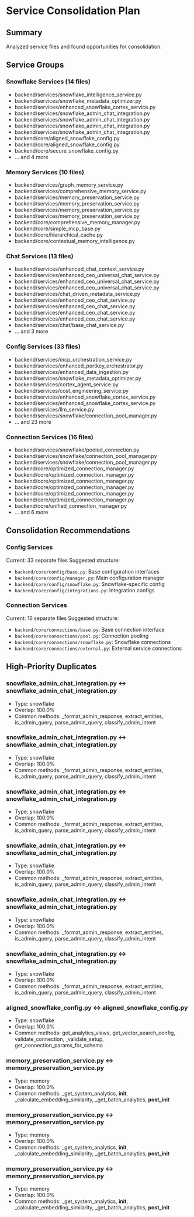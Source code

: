 # Service Consolidation Plan

## Summary
Analyzed service files and found opportunities for consolidation.

## Service Groups

### Snowflake Services (14 files)
- backend/services/snowflake_intelligence_service.py
- backend/services/snowflake_metadata_optimizer.py
- backend/services/enhanced_snowflake_cortex_service.py
- backend/services/snowflake_admin_chat_integration.py
- backend/services/snowflake_admin_chat_integration.py
- backend/services/snowflake_admin_chat_integration.py
- backend/services/snowflake_admin_chat_integration.py
- backend/core/aligned_snowflake_config.py
- backend/core/aligned_snowflake_config.py
- backend/core/secure_snowflake_config.py
- ... and 4 more

### Memory Services (10 files)
- backend/services/graph_memory_service.py
- backend/services/comprehensive_memory_service.py
- backend/services/memory_preservation_service.py
- backend/services/memory_preservation_service.py
- backend/services/memory_preservation_service.py
- backend/services/memory_preservation_service.py
- backend/core/comprehensive_memory_manager.py
- backend/core/simple_mcp_base.py
- backend/core/hierarchical_cache.py
- backend/core/contextual_memory_intelligence.py

### Chat Services (13 files)
- backend/services/enhanced_chat_context_service.py
- backend/services/enhanced_ceo_universal_chat_service.py
- backend/services/enhanced_ceo_universal_chat_service.py
- backend/services/enhanced_ceo_universal_chat_service.py
- backend/services/chat_driven_metadata_service.py
- backend/services/enhanced_ceo_chat_service.py
- backend/services/enhanced_ceo_chat_service.py
- backend/services/enhanced_ceo_chat_service.py
- backend/services/enhanced_ceo_chat_service.py
- backend/services/chat/base_chat_service.py
- ... and 3 more

### Config Services (33 files)
- backend/services/mcp_orchestration_service.py
- backend/services/enhanced_portkey_orchestrator.py
- backend/services/enhanced_data_ingestion.py
- backend/services/snowflake_metadata_optimizer.py
- backend/services/cortex_agent_service.py
- backend/services/cost_engineering_service.py
- backend/services/enhanced_snowflake_cortex_service.py
- backend/services/enhanced_snowflake_cortex_service.py
- backend/services/llm_service.py
- backend/services/snowflake/connection_pool_manager.py
- ... and 23 more

### Connection Services (16 files)
- backend/services/snowflake/pooled_connection.py
- backend/services/snowflake/connection_pool_manager.py
- backend/services/snowflake/connection_pool_manager.py
- backend/core/optimized_connection_manager.py
- backend/core/optimized_connection_manager.py
- backend/core/optimized_connection_manager.py
- backend/core/optimized_connection_manager.py
- backend/core/optimized_connection_manager.py
- backend/core/optimized_connection_manager.py
- backend/core/unified_connection_manager.py
- ... and 6 more

## Consolidation Recommendations

### Config Services
Current: 33 separate files
Suggested structure:
- `backend/core/config/base.py`: Base configuration interfaces
- `backend/core/config/manager.py`: Main configuration manager
- `backend/core/config/snowflake.py`: Snowflake-specific config
- `backend/core/config/integrations.py`: Integration configs

### Connection Services
Current: 16 separate files
Suggested structure:
- `backend/core/connections/base.py`: Base connection interface
- `backend/core/connections/pool.py`: Connection pooling
- `backend/core/connections/snowflake.py`: Snowflake connections
- `backend/core/connections/external.py`: External service connections

## High-Priority Duplicates

### snowflake_admin_chat_integration.py ↔ snowflake_admin_chat_integration.py
- Type: snowflake
- Overlap: 100.0%
- Common methods: _format_admin_response, extract_entities, is_admin_query, parse_admin_query, classify_admin_intent

### snowflake_admin_chat_integration.py ↔ snowflake_admin_chat_integration.py
- Type: snowflake
- Overlap: 100.0%
- Common methods: _format_admin_response, extract_entities, is_admin_query, parse_admin_query, classify_admin_intent

### snowflake_admin_chat_integration.py ↔ snowflake_admin_chat_integration.py
- Type: snowflake
- Overlap: 100.0%
- Common methods: _format_admin_response, extract_entities, is_admin_query, parse_admin_query, classify_admin_intent

### snowflake_admin_chat_integration.py ↔ snowflake_admin_chat_integration.py
- Type: snowflake
- Overlap: 100.0%
- Common methods: _format_admin_response, extract_entities, is_admin_query, parse_admin_query, classify_admin_intent

### snowflake_admin_chat_integration.py ↔ snowflake_admin_chat_integration.py
- Type: snowflake
- Overlap: 100.0%
- Common methods: _format_admin_response, extract_entities, is_admin_query, parse_admin_query, classify_admin_intent

### snowflake_admin_chat_integration.py ↔ snowflake_admin_chat_integration.py
- Type: snowflake
- Overlap: 100.0%
- Common methods: _format_admin_response, extract_entities, is_admin_query, parse_admin_query, classify_admin_intent

### aligned_snowflake_config.py ↔ aligned_snowflake_config.py
- Type: snowflake
- Overlap: 100.0%
- Common methods: get_analytics_views, get_vector_search_config, validate_connection, _validate_setup, get_connection_params_for_schema

### memory_preservation_service.py ↔ memory_preservation_service.py
- Type: memory
- Overlap: 100.0%
- Common methods: _get_system_analytics, __init__, _calculate_embedding_similarity, _get_batch_analytics, __post_init__

### memory_preservation_service.py ↔ memory_preservation_service.py
- Type: memory
- Overlap: 100.0%
- Common methods: _get_system_analytics, __init__, _calculate_embedding_similarity, _get_batch_analytics, __post_init__

### memory_preservation_service.py ↔ memory_preservation_service.py
- Type: memory
- Overlap: 100.0%
- Common methods: _get_system_analytics, __init__, _calculate_embedding_similarity, _get_batch_analytics, __post_init__
